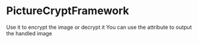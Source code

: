 # PictureCryptFramework
Use it to encrypt the image or decrypt it
You can use the attribute  to output the handled image
